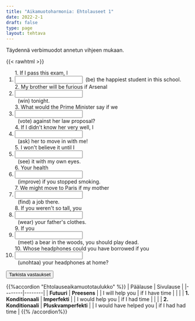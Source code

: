 ```yaml
---
title: "Aikamuotoharmonia: Ehtolauseet 1"
date: 2022-2-1
draft: false
type: page
layout: tehtava
---
```


Täydennä verbimuodot annetun vihjeen mukaan.

{{< rawhtml >}}
<div class="tehtava">
<form autocomplete="off">
  <ol>
  
<section>
1. If I pass this exam, I &nbsp;<li><input id="q1" type="text"/>&nbsp; (be) the happiest student in this school. 
</section>
<section>
2. My brother will be furious if Arsenal&nbsp;<li><input id="q2" type="text"/><span></span></li>&nbsp; (win) tonight.
</section>
<section>
3. What would the Prime Minister say if we &nbsp;<li><input id="q3" type="text"/><span></span></li>&nbsp; (vote) against her law proposal?
</section>
<section>
4. If I didn't know her very well, I &nbsp;<li><input id="q4" type="text"/><span></span></li>&nbsp; (ask) her to move in with me!
</section>
<section>
5. I won't believe it until I&nbsp;<li><input id="q5" type="text"/><span></span></li>&nbsp; (see) it with my own eyes.
</section>
<section>
6. Your health &nbsp;<li><input id="q6" type="text"/><span></span></li>&nbsp; (improve) if you stopped smoking.
</section>
<section>
7. We might move to Paris if my mother &nbsp;<li><input id="q7" type="text"/><span></span></li>&nbsp; (find) a job there.
</section>
<section>
8. If you weren't so tall, you  &nbsp;<li><input id="q8" type="text"/><span></span></li>&nbsp; (wear) your father's clothes.
</section>
<section>
9. If you &nbsp;<li><input id="q9" type="text"/><span></span></li>&nbsp; (meet) a bear in the woods, you should play dead.
</section>
<section>
10. Whose headphones could you have borrowed if you &nbsp;<li><input id="q10" type="text"/><span></span></li>&nbsp; (unohtaa) your headphones at home? </ol>
  
 <link rel="stylesheet" type="text/css" href="/css/kirjoita1.css"/>

<div id="buttonWrapper">
   <input type="submit" id="submit" value="Tarkista vastaukset" />
   </div>
</form>

</div>


<script>
var answers = {
  "q1": ["will be", "'ll be'"],
  "q2": ["wins"],
  "q3": ["voted"],
  "q4": ["wouldn't ask", "would not ask"],
  "q5": ["see"],
  "q6": ["would improve"],
  "q7": ["found"],
  "q8": ["could wear"],
  "q9": ["met"],
  "q10": ["had forgotten", "had forgot"],
};

function markAnswers() {
  $("input[type='text']").each(function() {
    console.log($.inArray(this.value, answers[this.id]));
    if ($.inArray(this.value.toLowerCase().trim(), answers[this.id]) === -1) {
      $(this).parent()[0].setAttribute("class", "vaarin");
    } else {
      $(this).parent()[0].setAttribute("class", "oikein");
    }
  })
}

$("form").on("submit", function(e) {
  e.preventDefault();
  markAnswers();
});

const input = document.querySelector('.tehtava input');
const span = document.querySelector('.tehtava span');

document.querySelectorAll("input").forEach(elem => elem.addEventListener('input', function (event) {
    span.innerHTML = this.value.replace(/\s/g, '&nbsp;');
    this.style.width = span.offsetWidth + 'px';
}));

</script>
</rawhtml>

{{%accordion "Ehtolauseaikamuototaulukko" %}}
| Päälause | Sivulause |
|--------|--------|
| **Futuuri**  |  **Preesens**  |
| I will help you | if I have time |
|  |
| **1. Konditionaali** | **Imperfekti** | 
| I would help you | if I had time |
|  |
| **2. Konditionaali** | **Pluskvamperfekti** |
| I would have helped you | if I had had time |
{{% /accordion%}}